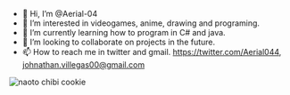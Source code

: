 - 👋 Hi, I’m @Aerial-04
- 👀 I’m interested in videogames, anime, drawing and programing.
- 🌱 I’m currently learning how to program in C# and java.
- 💞️ I’m looking to collaborate on projects in the future.
- 📫 How to reach me in twitter and gmail.
https://twitter.com/Aerial044, johnathan.villegas00@gmail.com

<!---
Aerial-04/Aerial-04 is a ✨ special ✨ repository because its `README.md` (this file) appears on your GitHub profile.
You can click the Preview link to take a look at your changes.
--->
![naoto chibi cookie](https://user-images.githubusercontent.com/105311241/186503100-8b72b243-70ec-4e1f-861c-3e4d03ea0fd4.jpg)
